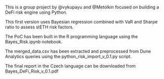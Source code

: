 This is a group project by @vykupayu and @Metolkin focused on building a DeFi risk engine using Python.

This first version uses Bayesian regression combined with VaR and Sharpe ratio to assess stETH risk factors. 

The PoC has been built in the R programming language using the Bayes_Risk.ipynb notebook. 

The merged_data.csv has been extracted and preprocessed from Dune Analytics queries using the python_risk_import_v_0.1.py script.

The final report in the Czech language can be downloaded from Bayes_DeFi_Risk_v_0.1.pdf
